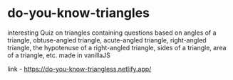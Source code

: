 # do-you-know-triangles
 
interesting Quiz on triangles containing questions based on angles of a triangle, obtuse-angled triangle, acute-angled triangle, right-angled triangle, the hypotenuse of a right-angled triangle, sides of a triangle, area of a triangle, etc. made in vanillaJS

link - https://do-you-know-triangless.netlify.app/
